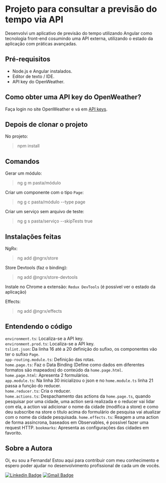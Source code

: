 # Projeto para consultar a previsão do tempo via API
Desenvolvi um aplicativo de previsão do tempo utilizando Angular como tecnologia front-end cosumindo uma API externa, utilizando o estado da aplicação com práticas avançadas.

## Pré-requisitos
- Node.js e Angular instalados.
- Editor de texto / IDE.
- API key do OpenWeather.

## Como obter uma API key do OpenWeather?
Faça login no site OpenWeather e vá em [API keys](https://home.openweathermap.org/api_keys).

## Depois de clonar o projeto
No projeto:
>npm install

## Comandos
Gerar um módulo:
>ng g m pasta/módulo

Criar um componente com o tipo `Page`:
>ng g c pasta/módulo --type page

Criar um serviço sem arquivo de teste:
>ng g s pasta/serviço --skipTests true

## Instalações feitas
NgRx:
>ng add @ngrx/store

Store Devtools (faz o binding):
>ng add @ngrx/store-devtools

Instale no Chrome a extensão: `Redux DevTools` (é possível ver o estado da aplicação)

Effects:
>ng add @ngrx/effects

## Entendendo o código
`environment.ts`: Localiza-se a API key. <br>
`environment.prod.ts`: Localiza-se a API key. <br>
`tslint.json`: Da linha 16 até a 20 definição do sufixo, os componentes vão ter o sufixo `Page`. <br>
`app-routing.module.ts`: Definição das rotas. <br>
`home.page.ts`: Faz o Data Binding (Define como dados em diferentes formatos são mapeados) do conteúdo da `home.page.html`. <br>
`home.page.html`: Apresenta 2 formulários. <br>
`app.module.ts`: Na linha 30 inicializou o json e no `home.module.ts` linha 21 passa a função do reducer. <br>
`home.reducer.ts`: Cria o reducer. <br>
`home.actions.ts`: Despachamento das actions da `home.page.ts`, quando pesquisar por uma cidade, uma action será realizada e o reducer vai lidar com ela, a action vai adicionar o nome da cidade (modifica a store) e como deu subscribe na store o título acima do formulário de pesquisa vai atualizar com o nome da cidade pesquisada.
`home.effects.ts`: Reagem a uma action de forma assíncrona, baseados em Observables, é possível fazer uma request HTTP. 
`bookmarks`: Apresenta as configurações das cidades em favorito.

## Sobre a Autora
Oi, eu sou a Fernanda! Estou aqui para contribuir com meu conhecimento e espero poder ajudar no desenvolvimento profissional de cada um de vocês.

[![Linkedin Badge](https://img.shields.io/badge/-Fernanda_Maki_Hirose-blue?style=flat-square&logo=Linkedin&logoColor=white&link=https://www.linkedin.com/in/fernanda-maki-hirose-801117208/)](https://www.linkedin.com/in/fernanda-maki-hirose-801117208/)  [![Gmail Badge](https://img.shields.io/badge/-femahi2020@gmail.com-c14438?style=flat-square&logo=Gmail&logoColor=white&link=mailto:femahi2020@gmail.com)](mailto:femahi2020@gmail.com)

